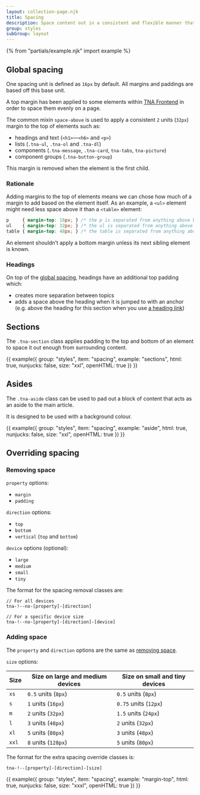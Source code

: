 ```yaml
---
layout: collection-page.njk
title: Spacing
description: Space content out in a consistent and flexible manner that works for all screen sizes.
group: styles
subGroup: layout
---
```


{% from "partials/example.njk" import example %}

## Global spacing

One spacing unit is defined as `16px` by default. All margins and paddings are based off this base unit.

A top margin has been applied to some elements within [TNA Frontend](https://github.com/nationalarchives/tna-frontend) in order to space them evenly on a page.

The common mixin `space-above` is used to apply a consistent `2` units (`32px`) margin to the top of elements such as:

- headings and text (`<h1>`&mdash;`<h6>` and `<p>`)
- lists (`.tna-ul`, `.tna-ol` and `.tna-dl`)
- components (`.tna-message`, `.tna-card`, `tna-tabs`, `tna-picture`)
- component groups (`.tna-button-group`)

This margin is removed when the element is the first child.

### Rationale

Adding margins to the top of elements means we can chose how much of a margin to add based on the element itself. As an example, a `<ul>` element might need less space above it than a `<table>` element:

```css
p     { margin-top: 16px; } /* the p is separated from anything above by 16px */
ul    { margin-top: 32px; } /* the ul is separated from anything above by 32px */
table { margin-top: 48px; } /* the table is separated from anything above by 48px */
```

An element shouldn’t apply a bottom margin unless its next sibling element is known.

### Headings

On top of the [global spacing](#global-spacing), headings have an additional top padding which:

- creates more separation between topics
- adds a space above the heading when it is jumped to with an anchor (e.g. above the heading for this section when you use [a heading link](#headings))

## Sections

The `.tna-section` class applies padding to the top and bottom of an element to space it out enough from surrounding content.

{{ example({ group: "styles", item: "spacing", example: "sections", html: true, nunjucks: false, size: "xxl", openHTML: true }) }}

## Asides

The `.tna-aside` class can be used to pad out a block of content that acts as an aside to the main article.

It is designed to be used with a background colour.

{{ example({ group: "styles", item: "spacing", example: "aside", html: true, nunjucks: false, size: "xxl", openHTML: true }) }}

## Overriding spacing

### Removing space

`property` options:

- `margin`
- `padding`

`direction` options:

- `top`
- `bottom`
- `vertical` (`top` and `bottom`)

`device` options (optional):

- `large`
- `medium`
- `small`
- `tiny`

The format for the spacing removal classes are:

```plain
// For all devices
tna-!--no-[property]-[direction]

// For a specific device size
tna-!--no-[property]-[direction]-[device]
```

### Adding space

The `property` and `direction` options are the same as [removing space](#removing-space).

`size` options:

| Size  | Size on large and medium devices | Size on small and tiny devices |
| ----- | -------------------------------- | ------------------------------ |
| `xs`  | `0.5` units (`8px`)              | `0.5` units (`8px`)            |
| `s`   | `1` units (`16px`)               | `0.75` units (`12px`)          |
| `m`   | `2` units (`32px`)               | `1.5` units (`24px`)           |
| `l`   | `3` units (`48px`)               | `2` units (`32px`)             |
| `xl`  | `5` units (`80px`)               | `3` units (`48px`)             |
| `xxl` | `8` units (`128px`)              | `5` units (`80px`)             |

The format for the extra spacing override classes is:

```plain
tna-!--[property]-[direction]-[size]
```

{{ example({ group: "styles", item: "spacing", example: "margin-top", html: true, nunjucks: false, size: "xxxl", openHTML: true }) }}
